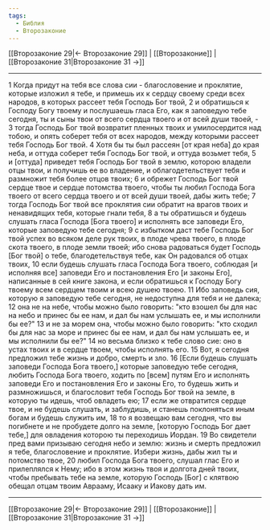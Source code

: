 ```yaml
---
tags:
  - Библия
  - Второзаконие
---
```

[[Второзаконие 29|← Второзаконие 29]] | [[Второзаконие]] | [[Второзаконие 31|Второзаконие 31 →]]

---
1 Когда придут на тебя все слова сии - благословение и проклятие, которые изложил я тебе, и примешь их к сердцу своему среди всех народов, в которых рассеет тебя Господь Бог твой,
2 и обратишься к Господу Богу твоему и послушаешь гласа Его, как я заповедую тебе сегодня, ты и сыны твои от всего сердца твоего и от всей души твоей, -
3 тогда Господь Бог твой возвратит пленных твоих и умилосердится над тобою, и опять соберет тебя от всех народов, между которыми рассеет тебя Господь Бог твой.
4 Хотя бы ты был рассеян [от края неба] до края неба, и оттуда соберет тебя Господь Бог твой, и оттуда возьмет тебя,
5 и [оттуда] приведет тебя Господь Бог твой в землю, которою владели отцы твои, и получишь ее во владение, и облагодетельствует тебя и размножит тебя более отцов твоих;
6 и обрежет Господь Бог твой сердце твое и сердце потомства твоего, чтобы ты любил Господа Бога твоего от всего сердца твоего и от всей души твоей, дабы жить тебе;
7 тогда Господь Бог твой все проклятия сии обратит на врагов твоих и ненавидящих тебя, которые гнали тебя,
8 а ты обратишься и будешь слушать гласа Господа [Бога твоего] и исполнять все заповеди Его, которые заповедую тебе сегодня;
9 с избытком даст тебе Господь Бог твой успех во всяком деле рук твоих, в плоде чрева твоего, в плоде скота твоего, в плоде земли твоей; ибо снова радоваться будет Господь [Бог твой] о тебе, благодетельствуя тебе, как Он радовался об отцах твоих,
10 если будешь слушать гласа Господа Бога твоего, соблюдая [и исполняя все] заповеди Его и постановления Его [и законы Его], написанные в сей книге закона, и если обратишься к Господу Богу твоему всем сердцем твоим и всею душею твоею.
11 Ибо заповедь сия, которую я заповедую тебе сегодня, не недоступна для тебя и не далека;
12 она не на небе, чтобы можно было говорить: "кто взошел бы для нас на небо и принес бы ее нам, и дал бы нам услышать ее, и мы исполнили бы ее?"
13 и не за морем она, чтобы можно было говорить: "кто сходил бы для нас за море и принес бы ее нам, и дал бы нам услышать ее, и мы исполнили бы ее?"
14 но весьма близко к тебе слово сие: оно в устах твоих и в сердце твоем, чтобы исполнять его.
15 Вот, я сегодня предложил тебе жизнь и добро, смерть и зло.
16 [Если будешь слушать заповеди Господа Бога твоего,] которые заповедую тебе сегодня, любить Господа Бога твоего, ходить по [всем] путям Его и исполнять заповеди Его и постановления Его и законы Его, то будешь жить и размножишься, и благословит тебя Господь Бог твой на земле, в которую ты идешь, чтоб овладеть ею;
17 если же отвратится сердце твое, и не будешь слушать, и заблудишь, и станешь поклоняться иным богам и будешь служить им,
18 то я возвещаю вам сегодня, что вы погибнете и не пробудете долго на земле, [которую Господь Бог дает тебе,] для овладения которою ты переходишь Иордан.
19 Во свидетели пред вами призываю сегодня небо и землю: жизнь и смерть предложил я тебе, благословение и проклятие. Избери жизнь, дабы жил ты и потомство твое,
20 любил Господа Бога твоего, слушал глас Его и прилеплялся к Нему; ибо в этом жизнь твоя и долгота дней твоих, чтобы пребывать тебе на земле, которую Господь [Бог] с клятвою обещал отцам твоим Аврааму, Исааку и Иакову дать им.

---
[[Второзаконие 29|← Второзаконие 29]] | [[Второзаконие]] | [[Второзаконие 31|Второзаконие 31 →]]